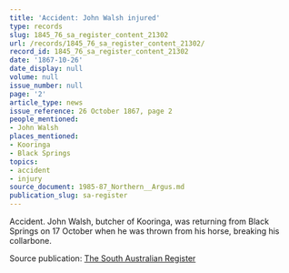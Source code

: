 ```yaml
---
title: 'Accident: John Walsh injured'
type: records
slug: 1845_76_sa_register_content_21302
url: /records/1845_76_sa_register_content_21302/
record_id: 1845_76_sa_register_content_21302
date: '1867-10-26'
date_display: null
volume: null
issue_number: null
page: '2'
article_type: news
issue_reference: 26 October 1867, page 2
people_mentioned:
- John Walsh
places_mentioned:
- Kooringa
- Black Springs
topics:
- accident
- injury
source_document: 1985-87_Northern__Argus.md
publication_slug: sa-register
---
```


Accident.  John Walsh, butcher of Kooringa, was returning from Black Springs on 17 October when he was thrown from his horse, breaking his collarbone.

Source publication: [The South Australian Register](/publications/sa-register/)
